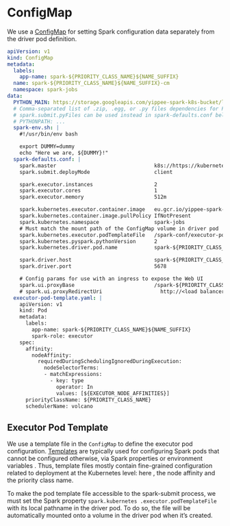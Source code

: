 # ConfigMap

We use a [ConfigMap](https://kubernetes.io/docs/concepts/configuration/configmap/) for setting Spark configuration
 data separately from the driver pod definition.

```yaml
apiVersion: v1
kind: ConfigMap
metadata:
  labels:
    app-name: spark-${PRIORITY_CLASS_NAME}${NAME_SUFFIX}
  name: spark-${PRIORITY_CLASS_NAME}${NAME_SUFFIX}-cm
  namespace: spark-jobs
data:
  PYTHON_MAIN: https://storage.googleapis.com/yippee-spark-k8s-bucket/long_running_pi.py
  # Comma-separated list of .zip, .egg, or .py files dependencies for Python apps.
  # spark.submit.pyFiles can be used instead in spark-defaults.conf below.
  # PYTHONPATH: ...
  spark-env.sh: |
    #!/usr/bin/env bash

    export DUMMY=dummy
    echo "Here we are, ${DUMMY}!"
  spark-defaults.conf: |
    spark.master                                k8s://https://kubernetes.default
    spark.submit.deployMode                     client

    spark.executor.instances                    2
    spark.executor.cores                        1
    spark.executor.memory                       512m

    spark.kubernetes.executor.container.image   eu.gcr.io/yippee-spark-k8s/spark-py:3.0.1
    spark.kubernetes.container.image.pullPolicy IfNotPresent
    spark.kubernetes.namespace                  spark-jobs
    # Must match the mount path of the ConfigMap volume in driver pod
    spark.kubernetes.executor.podTemplateFile   /spark-conf/executor-pod-template.yaml
    spark.kubernetes.pyspark.pythonVersion      2
    spark.kubernetes.driver.pod.name            spark-${PRIORITY_CLASS_NAME}${NAME_SUFFIX}-driver

    spark.driver.host                           spark-${PRIORITY_CLASS_NAME}${NAME_SUFFIX}-driver-svc
    spark.driver.port                           5678

    # Config params for use with an ingress to expose the Web UI
    spark.ui.proxyBase                          /spark-${PRIORITY_CLASS_NAME}${NAME_SUFFIX}
    # spark.ui.proxyRedirectUri                   http://<load balancer static IP address>
  executor-pod-template.yaml: |
    apiVersion: v1
    kind: Pod
    metadata:
      labels:
        app-name: spark-${PRIORITY_CLASS_NAME}${NAME_SUFFIX}
        spark-role: executor
    spec:
      affinity:
        nodeAffinity:
          requiredDuringSchedulingIgnoredDuringExecution:
            nodeSelectorTerms:
            - matchExpressions:
              - key: type
                operator: In
                values: [${EXECUTOR_NODE_AFFINITIES}]
      priorityClassName: ${PRIORITY_CLASS_NAME}
      schedulerName: volcano
```

## Executor Pod Template

We use a template file in the `ConfigMap` to define the executor pod configuration. 
[Templates](https://spark.apache.org/docs/latest/running-on-kubernetes.html#pod-template) are typically used for
 configuring Spark pods that cannot be configured otherwise, via Spark properties or environment variables
 . Thus, template files mostly contain fine-grained configuration related to deployment at the Kubernetes level: here
 , the node affinity and the priority class name.

To make the pod template file accessible to the spark-submit process, we must set the Spark property `spark.kubernetes
.executor.podTemplateFile` with its local pathname in the driver pod. To do so, the file will be automatically
 mounted onto a volume in the driver pod when it’s created.